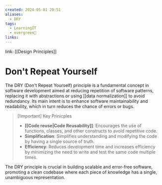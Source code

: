 ```yaml
---
created: 2024-05-01 20:51
aliases:
  - DRY
tags:
  - LearningIT
  - evergreen🌳
links:
---
```


link: [[Design Principles]]

# Don't Repeat Yourself

The DRY (Don't Repeat Yourself) principle is a fundamental concept in software development aimed at reducing repetition of software patterns, replacing it with abstractions or using [[data normalization]] to avoid redundancy. Its main intent is to enhance software maintainability and readability, which in turn reduces the chance of errors or bugs.

> [!important] Key Prinicples
> - **[[Code reuse|Code Reusability]]**: Encourages the use of functions, classes, and other constructs to avoid repetitive code.
> - **Simplification**: Simplifies understanding and modifying the code by having a single source of truth.
> - **Efficiency**: Reduces development time and increases efficiency by minimizing the need to write and test the same code multiple times.

The DRY principle is crucial in building scalable and error-free software, promoting a clean codebase where each piece of knowledge has a single, unambiguous representation.

